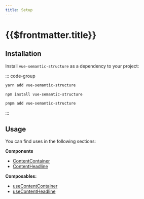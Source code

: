 ```yaml
---
title: Setup
---
```


# {{$frontmatter.title}}

## Installation

Install `vue-semantic-structure` as a dependency to your project:

::: code-group

  ```bash [Yarn]
  yarn add vue-semantic-structure
  ```

  ```bash [NPM]
  npm install vue-semantic-structure
  ```

  ```bash [PNPM]
  pnpm add vue-semantic-structure
  ```

:::

## Usage

You can find uses in the following sections:

**Components**

- [ContentContainer](/components/content-container)
- [ContentHeadline](/components/content-headline)

**Composables:**

- [useContentContainer](/composables/use-content-container)
- [useContentHeadline](/composables/use-content-headline)
